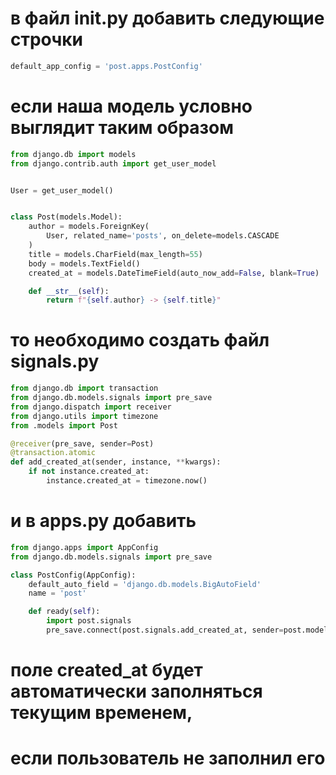 # в файл __init__.py добавить следующие строчки

```python
default_app_config = 'post.apps.PostConfig'
```

# если наша модель условно выглядит таким образом

```python
from django.db import models
from django.contrib.auth import get_user_model


User = get_user_model()


class Post(models.Model):
    author = models.ForeignKey(
        User, related_name='posts', on_delete=models.CASCADE
    )
    title = models.CharField(max_length=55)
    body = models.TextField()
    created_at = models.DateTimeField(auto_now_add=False, blank=True)

    def __str__(self):
        return f"{self.author} -> {self.title}"

```

# то необходимо создать файл signals.py

```python
from django.db import transaction
from django.db.models.signals import pre_save
from django.dispatch import receiver
from django.utils import timezone
from .models import Post

@receiver(pre_save, sender=Post)
@transaction.atomic
def add_created_at(sender, instance, **kwargs):
    if not instance.created_at:
        instance.created_at = timezone.now()
```

# и в apps.py добавить 

```python
from django.apps import AppConfig
from django.db.models.signals import pre_save

class PostConfig(AppConfig):
    default_auto_field = 'django.db.models.BigAutoField'
    name = 'post'

    def ready(self):
        import post.signals
        pre_save.connect(post.signals.add_created_at, sender=post.models.Post)
```

# поле created_at будет автоматически заполняться текущим временем, 
# если пользователь не заполнил его